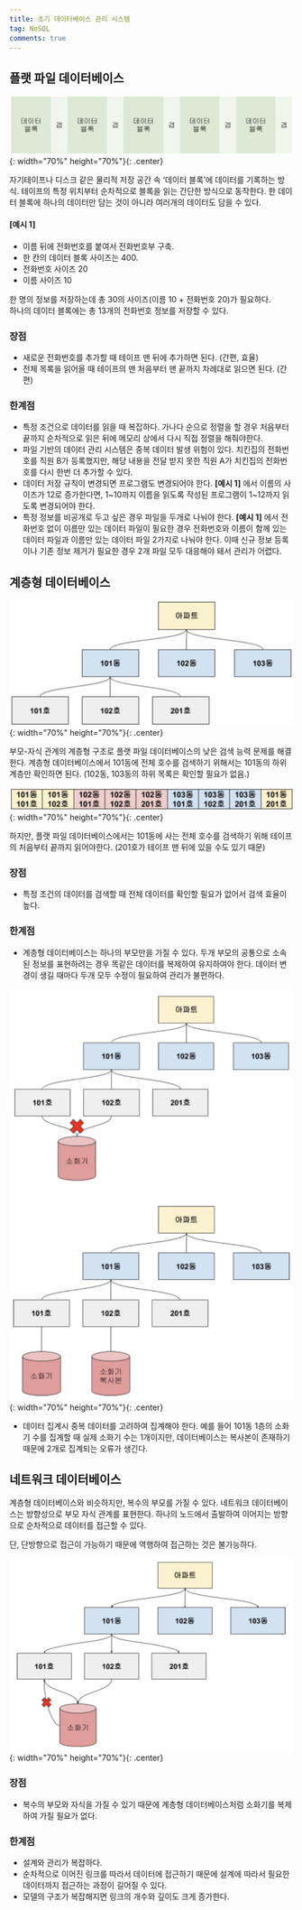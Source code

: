 ```yaml
---
title: 초기 데이터베이스 관리 시스템
tag: NoSQL
comments: true
---
```


## 플랫 파일 데이터베이스
![FlatDatabase Info](https://raw.githubusercontent.com/huved/huved.github.io/master/assets/images/nosql/img_flat_database.png){: width="70%" height="70%"}{: .center}

자기테이프나 디스크 같은 물리적 저장 공간 속 ‘데이터 블록’에 데이터를 기록하는 방식. 테이프의 특정 위치부터 순차적으로 블록을 읽는 간단한 방식으로 동작한다. 한 데이터 블록에 하나의 데이터만 담는 것이 아니라 여러개의 데이터도 담을 수 있다.

#### [예시 1]
- 이름 뒤에 전화번호를 붙여서 전화번호부 구축.
- 한 칸의 데이터 블록 사이즈는 400.
- 전화번호 사이즈 20
- 이름 사이즈 10

한 명의 정보를 저장하는데 총 30의 사이즈(이름 10 + 전화번호 20)가 필요하다.   
하나의 데이터 블록에는 총 13개의 전화번호 정보를 저장할 수 있다.

### 장점
- 새로운 전화번호를 추가할 때 테이프 맨 뒤에 추가하면 된다. (간편, 효율)
- 전체 목록을 읽어올 때 테이프의 맨 처음부터 맨 끝까지 차례대로 읽으면 된다. (간편)

### 한계점
- 특정 조건으로 데이터를 읽을 때 복잡하다. 가나다 순으로 정렬을 할 경우 처음부터 끝까지 순차적으로 읽은 뒤에 메모리 상에서 다시 직접 정렬을 해줘야한다.
- 파일 기반의 데이터 관리 시스템은 중복 데이터 발생 위험이 있다. 치킨집의 전화번호를 직원 B가 등록했지만, 해당 내용을 전달 받지 못한 직원 A가 치킨집의 전화번호를 다시 한번 더 추가할 수 있다.
- 데이터 저장 규칙이 변경되면 프로그램도 변경되어야 한다. **[예시 1]** 에서 이름의 사이즈가 12로 증가한다면, 1~10까지 이름을 읽도록 작성된 프로그램이 1~12까지 읽도록 변경되어야 한다.
- 특정 정보를 비공개로 두고 싶은 경우 파일을 두개로 나눠야 한다. **[예시 1]** 에서 전화번호 없이 이름만 있는 데이터 파일이 필요한 경우 전화번호와 이름이 함께 있는 데이터 파일과 이름만 있는 데이터 파일 2가지로 나눠야 한다. 이때 신규 정보 등록이나 기존 정보 제거가 필요한 경우 2개 파일 모두 대응해야 돼서 관리가 어렵다.

## 계층형 데이터베이스
![HierarchyDatabase Info](https://raw.githubusercontent.com/huved/huved.github.io/master/assets/images/nosql/img_hierarchy_database1.png){: width="70%" height="70%"}{: .center}

부모-자식 관계의 계층형 구조로 플랫 파일 데이터베이스의 낮은 검색 능력 문제를 해결한다. 계층형 데이터베이스에서 101동에 전체 호수를 검색하기 위해서는 101동의 하위 계층만 확인하면 된다. (102동, 103동의 하위 목록은 확인할 필요가 없음.)

![FlatDatabase Info](https://raw.githubusercontent.com/huved/huved.github.io/master/assets/images/nosql/img_compare_with_flat.png){: width="70%" height="70%"}{: .center}

하지만, 플랫 파일 데이터베이스에서는 101동에 사는 전체 호수를 검색하기 위해 테이프의 처음부터 끝까지 읽어야한다. (201호가 테이프 맨 뒤에 있을 수도 있기 때문)

### 장점
- 특정 조건의 데이터를 검색할 때 전체 데이터를 확인할 필요가 없어서 검색 효율이 높다.

### 한계점
- 계층형 데이터베이스는 하나의 부모만을 가질 수 있다. 두개 부모의 공통으로 소속된 정보를 표현하려는 경우 똑같은 데이터를 복제하여 유지하여야 한다. 데이터 변경이 생길 때마다 두개 모두 수정이 필요하여 관리가 불편하다.

![HierarchyDatabase Info](https://raw.githubusercontent.com/huved/huved.github.io/master/assets/images/nosql/img_hierarchy_database2.png){: width="70%" height="70%"}{: .center}

- 데이터 집계시 중복 데이터를 고려하여 집계해야 한다. 예를 들어 101동 1층의 소화기 수를 집계할 때 실제 소화기 수는 1개이지만, 데이터베이스는 복사본이 존재하기 때문에 2개로 집계되는 오류가 생긴다.

## 네트워크 데이터베이스

계층형 데이터베이스와 비슷하지만, 복수의 부모를 가질 수 있다. 네트워크 데이터베이스는 방향성으로 부모 자식 관계를 표현한다. 하나의 노드에서 출발하여 이어지는 방향으로 순차적으로 데이터를 접근할 수 있다.

단, 단방향으로 접근이 가능하기 때문에 역행하여 접근하는 것은 불가능하다.

![NetworkDatabase Info](https://raw.githubusercontent.com/huved/huved.github.io/master/assets/images/nosql/img_network_database.png){: width="70%" height="70%"}{: .center}

### 장점
- 복수의 부모와 자식을 가질 수 있기 때문에 계층형 데이터베이스처럼 소화기를 복제하여 가질 필요가 없다.

### 한계점
- 설계와 관리가 복잡하다.
- 순차적으로 이어진 링크를 따라서 데이터에 접근하기 때문에 설계에 따라서 필요한 데이터까지 접근하는 과정이 길어질 수 있다.
- 모델의 구조가 복잡해지면 링크의 개수와 깊이도 크게 증가한다.


